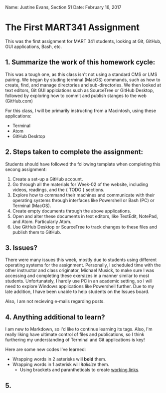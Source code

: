 Name: Justine Evans, Section 51
Date: February 16, 2017

# The First MART341 Assignment
This was the first assignment for MART 341 students, looking at Git, GitHub, GUI applications, Bash, etc.

## 1. Summarize the work of this homework cycle:

This was a tough one, as this class isn't not using a standard CMS or LMS pairing. We began by studing terminal  (MacOS) commands, such as how to create, find, and manage directories and sub-directories. We then looked at text editors, Git GUI applciations such as SourceTree or GitHub Desktop, followed by exploring how to commit and publish stanges to the web (GitHub.com)

For this class, I will be primarily instructing from a Macintosh, using these applications:
- Terminal
- Atom
- GitHub Desktop


## 2. Steps taken to complete the assignment:
Students should have followed the following template when completing this secong assignment:
1. Create a set-up a GitHub account.
2. Go through all the materials for Week-02 of the website, including videos, readings, and the { TODO } sections.
3. Explore how to command their machines and communicate with their operating systems through interfaces like Powershell or Bash (PC) or Terminal (MacOS).
4. Create empty documents through the above applications.
5. Open and alter these documents in text editors, like TextEdit, NotePad, and Atom. Particularly Atom.
6. Use GitHub Desktop or SourceTree to track changes to these files and publish them to GitHub.


## 3. Issues?
There were many issues this week, mostly due to students using different operating systems for the assignment. Personally, I scheduled time with the other instructor and class originator, Michael Musick, to make sure I was accessing and completing these exersizes in a manner similar to most students. Unfortunately, I hardly use PC in an academic setting, so I will need to explore Windows applications like Powershell further. Due to my late addition, I have been unable to help students on the Issues board.

Also, I am not recieving e-mails regarding posts.

## 4. Anything additional to learn?
I am new to Markdown, so I'd like to continue learning its tags. Also, I'm really liking have ultimate control of files and publications, so I think furthering my understanding of Terminal and Git applications is key!

Here are some new codes I've learned:
- Wrapping words in 2 asterisks will **bold** them.
- Wrapping words in 1 asterisk will *italisize* them.
  - Using brackets and parantheticals to create [working links](/341work).

## 5.
